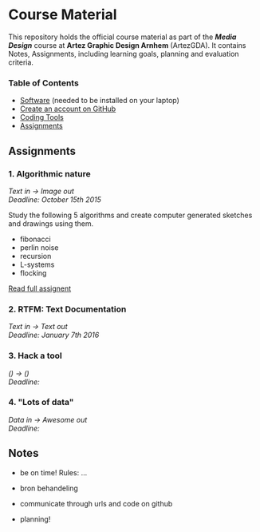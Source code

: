 # Course Material

This repository holds the official course material as part of the ***Media Design*** course at **Artez Graphic Design Arnhem** (ArtezGDA). It contains Notes, Assignments, including learning goals, planning and evaluation criteria.

### Table of Contents

- [Software](Software.md) (needed to be installed on your laptop)
- [Create an account on GitHub](GitHub.md)
- [Coding Tools](CodingTools.md)
- [Assignments](#assignments) 

## Assignments

### 1. Algorithmic nature
*Text in -> Image out*  
*Deadline: October 15th 2015*

Study the following 5 algorithms and create computer generated sketches and drawings using them.

- fibonacci
- perlin noise
- recursion
- L-systems
- flocking

[Read full assignent]()

### 2. RTFM: Text Documentation
*Text in -> Text out*  
*Deadline: January 7th 2016*

### 3. Hack a tool
*() -> ()*  
*Deadline:*

### 4. "Lots of data"
*Data in -> Awesome out*  
*Deadline:*

## Notes

- be on time!
Rules: ...

- bron behandeling

- communicate through urls and code on github

- planning!

